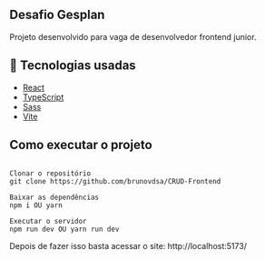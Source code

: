 ## **Desafio Gesplan**

Projeto desenvolvido para vaga de desenvolvedor frontend junior.


## 🚀 Tecnologias usadas
- [React](https://pt-br.reactjs.org)
- [TypeScript](https://www.typescriptlang.org/)
- [Sass](https://sass-lang.com/)
- [Vite](https://vitejs.dev/)

## Como executar o projeto

```

Clonar o repositório
git clone https://github.com/brunovdsa/CRUD-Frontend

Baixar as dependências
npm i OU yarn

Executar o servidor
npm run dev OU yarn run dev

```
Depois de fazer isso basta acessar o site: http://localhost:5173/
